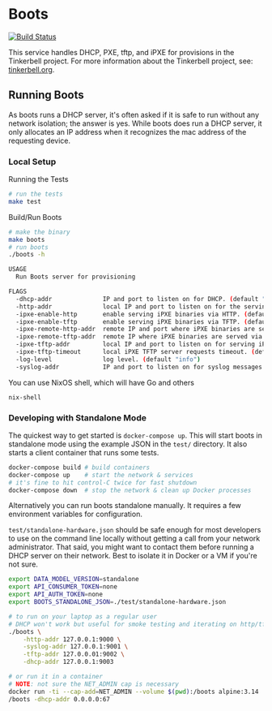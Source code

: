 # Boots

[![Build Status](https://github.com/tinkerbell/boots/workflows/For%20each%20commit%20and%20PR/badge.svg)](https://github.com/tinkerbell/boots/actions?query=workflow%3A%22For+each+commit+and+PR%22+branch%3Amain)

This service handles DHCP, PXE, tftp, and iPXE for provisions in the Tinkerbell project.
For more information about the Tinkerbell project, see: [tinkerbell.org](https://tinkerbell.org).

## Running Boots

As boots runs a DHCP server, it's often asked if it is safe to run without any network isolation; the answer is yes. While boots does run a DHCP server, it only allocates an IP address when it recognizes the mac address of the requesting device.

### Local Setup

Running the Tests

```bash
# run the tests
make test
```

Build/Run Boots

```bash
# make the binary
make boots
# run boots
./boots -h

USAGE
  Run Boots server for provisioning

FLAGS
  -dhcp-addr              IP and port to listen on for DHCP. (default "172.17.0.3:67")
  -http-addr              local IP and port to listen on for the serving iPXE binaries and files via HTTP. (default "172.17.0.3:80")
  -ipxe-enable-http       enable serving iPXE binaries via HTTP. (default "true")
  -ipxe-enable-tftp       enable serving iPXE binaries via TFTP. (default "true")
  -ipxe-remote-http-addr  remote IP and port where iPXE binaries are served via HTTP. Overrides -http-addr for iPXE binaries only.
  -ipxe-remote-tftp-addr  remote IP where iPXE binaries are served via TFTP. Overrides -tftp-addr.
  -ipxe-tftp-addr         local IP and port to listen on for serving iPXE binaries via TFTP (port must be 69). (default "0.0.0.0:69")
  -ipxe-tftp-timeout      local iPXE TFTP server requests timeout. (default "5s")
  -log-level              log level. (default "info")
  -syslog-addr            IP and port to listen on for syslog messages. (default "172.17.0.3:514")
```

You can use NixOS shell, which will have Go and others

`nix-shell`

### Developing with Standalone Mode

The quickest way to get started is `docker-compose up`. This will start boots in
standalone mode using the example JSON in the `test/` directory. It also starts
a client container that runs some tests.

```sh
docker-compose build # build containers
docker-compose up    # start the network & services
# it's fine to hit control-C twice for fast shutdown
docker-compose down  # stop the network & clean up Docker processes
```

Alternatively you can run boots standalone manually. It requires a few
environment variables for configuration.

`test/standalone-hardware.json` should be safe enough for most developers to
use on the command line locally without getting a call from your network
administrator. That said, you might want to contact them before running a DHCP
server on their network. Best to isolate it in Docker or a VM if you're not
sure.

```sh
export DATA_MODEL_VERSION=standalone
export API_CONSUMER_TOKEN=none
export API_AUTH_TOKEN=none
export BOOTS_STANDALONE_JSON=./test/standalone-hardware.json

# to run on your laptop as a regular user
# DHCP won't work but useful for smoke testing and iterating on http/tftp/syslog
./boots \
	-http-addr 127.0.0.1:9000 \
	-syslog-addr 127.0.0.1:9001 \
	-tftp-addr 127.0.0.01:9002 \
	-dhcp-addr 127.0.0.1:9003

# or run it in a container
# NOTE: not sure the NET_ADMIN cap is necessary
docker run -ti --cap-add=NET_ADMIN --volume $(pwd):/boots alpine:3.14
/boots -dhcp-addr 0.0.0.0:67
```
